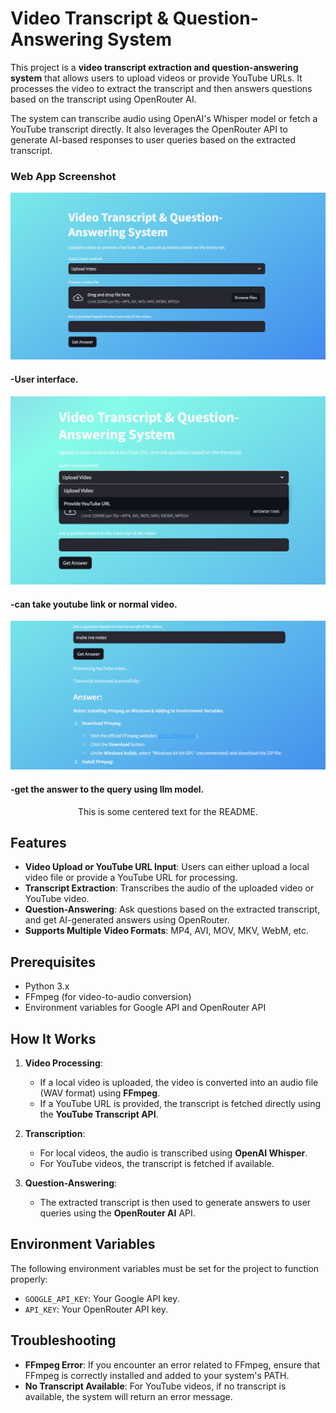 # Video Transcript & Question-Answering System

This project is a **video transcript extraction and question-answering system** that allows users to upload videos or provide YouTube URLs. It processes the video to extract the transcript and then answers questions based on the transcript using OpenRouter AI.

The system can transcribe audio using OpenAI's Whisper model or fetch a YouTube transcript directly. It also leverages the OpenRouter API to generate AI-based responses to user queries based on the extracted transcript.
### Web App Screenshot
![front page](exmaple_images/Screenshot%202025-03-12%20150528.png)
#### -User interface.

![front_page_1](exmaple_images/Screenshot%202025-03-12%20150541.png)
#### -can take youtube link or normal video.

![front_page_2](exmaple_images/Screenshot%202025-03-12%20151714.png)
#### -get the answer to the query using llm model.
<p align="center">
    This is some centered text for the README.
</p>

## Features

- **Video Upload or YouTube URL Input**: Users can either upload a local video file or provide a YouTube URL for processing.
- **Transcript Extraction**: Transcribes the audio of the uploaded video or YouTube video.
- **Question-Answering**: Ask questions based on the extracted transcript, and get AI-generated answers using OpenRouter.
- **Supports Multiple Video Formats**: MP4, AVI, MOV, MKV, WebM, etc.

## Prerequisites

- Python 3.x
- FFmpeg (for video-to-audio conversion)
- Environment variables for Google API and OpenRouter API

## How It Works

1. **Video Processing**:
    - If a local video is uploaded, the video is converted into an audio file (WAV format) using **FFmpeg**.
    - If a YouTube URL is provided, the transcript is fetched directly using the **YouTube Transcript API**.

2. **Transcription**:
    - For local videos, the audio is transcribed using **OpenAI Whisper**.
    - For YouTube videos, the transcript is fetched if available.

3. **Question-Answering**:
    - The extracted transcript is then used to generate answers to user queries using the **OpenRouter AI** API.

## Environment Variables

The following environment variables must be set for the project to function properly:

- `GOOGLE_API_KEY`: Your Google API key.
- `API_KEY`: Your OpenRouter API key.

## Troubleshooting

- **FFmpeg Error**: If you encounter an error related to FFmpeg, ensure that FFmpeg is correctly installed and added to your system's PATH.
- **No Transcript Available**: For YouTube videos, if no transcript is available, the system will return an error message.



